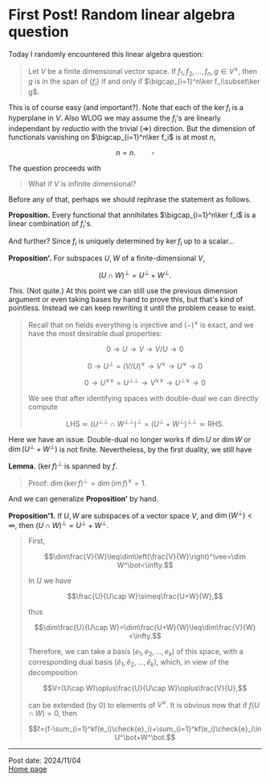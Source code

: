 # First Post! Random linear algebra question

Today I randomly encountered this linear algebra question:
> Let $V$ be a finite dimensional vector space. If $f_1,f_2,\ldots,f_n,g\in V^\vee$, then $g$ is in the span of $\{f_i\}$ if and only if $\bigcap_{i=1}^n\ker f_i\subset\ker g$. 

This is of course easy (and important?). Note that each of the $\ker f_i$ is a hyperplane in $V$. Also WLOG we may assume the $f_i$'s are linearly independant by *reductio* with the trivial $(\Longrightarrow)$ direction. But the dimension of functionals vanishing on $\bigcap_{i=1}^n\ker f_i$ is at most $n$,

$$n=n.\qquad\square$$

The question proceeds with
> What if $V$ is infinite dimensional?

Before any of that, perhaps we should rephrase the statement as follows.

**Proposition.** Every functional that annihilates $\bigcap_{i=1}^n\ker f_i$ is a linear combination of $f_i$'s.

And further? Since $f_i$ is uniquely determined by $\ker f_i$ up to a scalar...

**Proposition'.** For subspaces $U,W$ of a finite-dimensional $V$,

$$(U\cap W)^\bot=U^\bot+W^\bot.$$

*This.* (Not quite.) At this point we can still use the previous dimension argument or even taking bases by hand to prove this, but that's kind of pointless. Instead we can keep rewriting it until the problem cease to exist. 

> Recall that on fields everything is injective and $(-)^\vee$ is exact, and we have the most desirable dual properties:
> 
> $$0\longrightarrow U\longrightarrow V\longrightarrow V/U\longrightarrow 0$$
> 
> $$0\longrightarrow U^\bot=(V/U)^\vee\longrightarrow V^\vee\longrightarrow U^\vee\longrightarrow 0$$
> 
> $$0\longrightarrow U^{\vee\vee}=U^{\bot\bot}\longrightarrow V^{\vee\vee}\longrightarrow U^{\bot\vee}\longrightarrow 0$$
> 
> We see that after identifying spaces with double-dual we can directly compute
> 
> $$\text{LHS}\simeq(U^{\bot\bot}\cap W^{\bot\bot})^\bot=(U^\bot+W^\bot)^{\bot\bot}\simeq\text{RHS}.$$

Here we have an issue. Double-dual no longer works if $\dim U$ or $\dim W$ or $\dim(U^\bot+W^\bot)$ is not finite. Nevertheless, by the first duality, we still have

**Lemma.** $(\ker f)^\bot$ is spanned by $f$.
> Proof: $\dim(\ker f)^\bot=\dim(\operatorname{im}f)^\vee=1$.

And we can generalize **Proposition'** by hand.

**Proposition'1.** If $U, W$ are subspaces of a vector space $V$, and $\dim(W^\bot)<\infty$, then $(U\cap W)^\bot=U^\bot+W^\bot$.

> First,
> 
> $$\dim\frac{V}{W}\leq\dim\left(\frac{V}{W}\right)^\vee=\dim W^\bot<\infty.$$
> 
> In $U$ we have
> 
> $$\frac{U}{U\cap W}\simeq\frac{U+W}{W},$$
> 
> thus
> 
> $$\dim\frac{U}{U\cap W}=\dim\frac{U+W}{W}\leq\dim\frac{V}{W}<\infty.$$
> 
> Therefore, we can take a basis $(e_1,e_2,\ldots,e_k)$ of this space, with a corresponding dual basis $(\check{e}_1,\check{e}_2,\ldots,\check{e}_k)$, which, in view of the decomposition
> 
> $$V=(U\cap W)\oplus\frac{U}{U\cap W}\oplus\frac{V}{U},$$
> 
> can be extended (by $0$) to elements of $V^\vee$. It is obvious now that if $f(U\cap W)=0$, then
> 
> $$f=(f-\sum_{i=1}^kf(e_i)\check{e}_i)+\sum_{i=1}^kf(e_i)\check{e}_i\in U^\bot+W^\bot.$$

---
Post date: 2024/11/04 \
[Home page](https://caelestia.github.io)